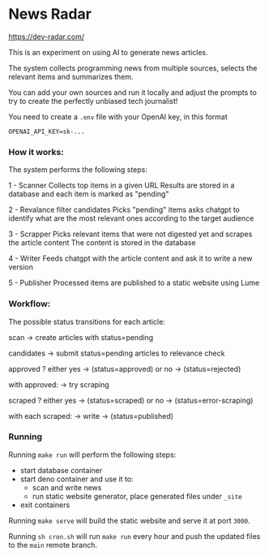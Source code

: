 # News Radar

https://dev-radar.com/

This is an experiment on using AI to generate news articles.

The system collects programming news from multiple sources, selects the relevant
items and summarizes them.

You can add your own sources and run it locally and adjust the prompts to try to
create the perfectly unbiased tech journalist!

You need to create a `.env` file with your OpenAI key, in this format

```
OPENAI_API_KEY=sk-...
```

### How it works:

The system performs the following steps:

1 - Scanner Collects top items in a given URL Results are stored in a database
and each item is marked as "pending"

2 - Revalance filter candidates Picks "pending" items asks chatgpt to identify
what are the most relevant ones according to the target audience

3 - Scrapper Picks relevant items that were not digested yet and scrapes the
article content The content is stored in the database

4 - Writer Feeds chatgpt with the article content and ask it to write a new
version

5 - Publisher Processed items are published to a static website using Lume

### Workflow:

The possible status transitions for each article:

scan -> create articles with status=pending

candidates -> submit status=pending articles to relevance check

approved ? either yes -> (status=approved) or no -> (status=rejected)

with approved: -> try scraping

scraped ? either yes -> (status=scraped) or no -> (status=error-scraping)

with each scraped: -> write -> (status=published)

### Running

Running `make run` will perform the following steps:

- start database container
- start deno container and use it to:
  - scan and write news
  - run static website generator, place generated files under `_site`
- exit containers

Running `make serve` will build the static website and serve it at port `3000`.

Running `sh cron.sh` will run `make run` every hour and push the updated files
to the `main` remote branch.
